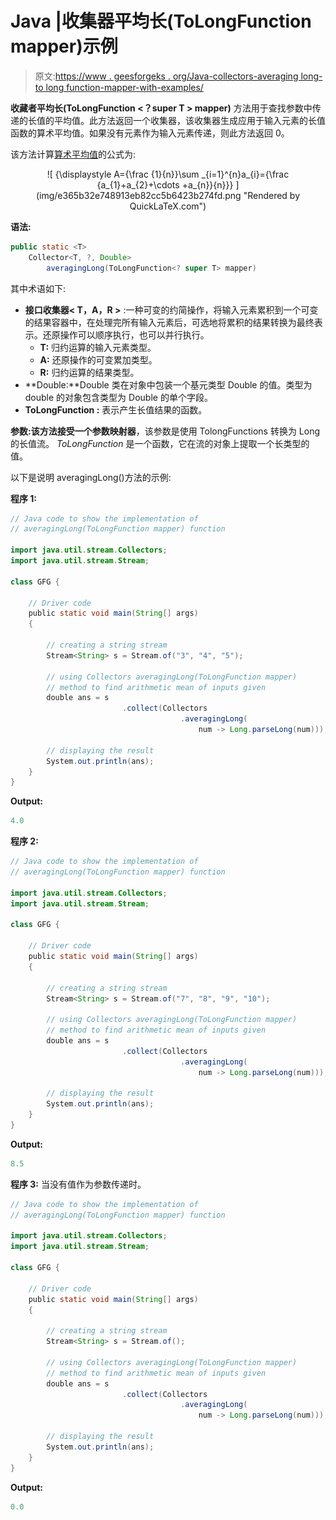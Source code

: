 # Java |收集器平均长(ToLongFunction mapper)示例

> 原文:[https://www . geesforgeks . org/Java-collectors-averaging long-to long function-mapper-with-examples/](https://www.geeksforgeeks.org/java-collectors-averaginglong-tolongfunction-mapper-with-examples/)

**收藏者平均长(ToLongFunction <？super T > mapper)** 方法用于查找参数中传递的长值的平均值。此方法返回一个收集器，该收集器生成应用于输入元素的长值函数的算术平均值。如果没有元素作为输入元素传递，则此方法返回 0。

该方法计算[算术平均值](https://www.geeksforgeeks.org/progressions-ap-gp-hp-and-practice-problems/)的公式为:

<center>![  {\displaystyle A={\frac {1}{n}}\sum _{i=1}^{n}a_{i}={\frac {a_{1}+a_{2}+\cdots +a_{n}}{n}}}  ](img/e365b32e748913eb82cc5b6423b274fd.png "Rendered by QuickLaTeX.com")</center>

**语法:**

```java
public static <T> 
    Collector<T, ?, Double> 
        averagingLong(ToLongFunction<? super T> mapper)

```

其中术语如下:

*   **接口收集器< T，A，R >** :一种可变的约简操作，将输入元素累积到一个可变的结果容器中，在处理完所有输入元素后，可选地将累积的结果转换为最终表示。还原操作可以顺序执行，也可以并行执行。
    *   **T:** 归约运算的输入元素类型。
    *   **A:** 还原操作的可变累加类型。
    *   **R:** 归约运算的结果类型。
*   **Double:**Double 类在对象中包装一个基元类型 Double 的值。类型为 double 的对象包含类型为 Double 的单个字段。
*   **ToLongFunction :** 表示产生长值结果的函数。

**参数:**该方法接受一个参数**映射器**，该参数是使用 TolongFunctions 转换为 Long 的长值流。 *ToLongFunction* 是一个函数，它在流的对象上提取一个长类型的值。

以下是说明 averagingLong()方法的示例:

**程序 1:**

```java
// Java code to show the implementation of
// averagingLong(ToLongFunction mapper) function

import java.util.stream.Collectors;
import java.util.stream.Stream;

class GFG {

    // Driver code
    public static void main(String[] args)
    {

        // creating a string stream
        Stream<String> s = Stream.of("3", "4", "5");

        // using Collectors averagingLong(ToLongFunction mapper)
        // method to find arithmetic mean of inputs given
        double ans = s
                         .collect(Collectors
                                      .averagingLong(
                                          num -> Long.parseLong(num)));

        // displaying the result
        System.out.println(ans);
    }
}
```

**Output:**

```java
4.0

```

**程序 2:**

```java
// Java code to show the implementation of
// averagingLong(ToLongFunction mapper) function

import java.util.stream.Collectors;
import java.util.stream.Stream;

class GFG {

    // Driver code
    public static void main(String[] args)
    {

        // creating a string stream
        Stream<String> s = Stream.of("7", "8", "9", "10");

        // using Collectors averagingLong(ToLongFunction mapper)
        // method to find arithmetic mean of inputs given
        double ans = s
                         .collect(Collectors
                                      .averagingLong(
                                          num -> Long.parseLong(num)));

        // displaying the result
        System.out.println(ans);
    }
}
```

**Output:**

```java
8.5

```

**程序 3:** 当没有值作为参数传递时。

```java
// Java code to show the implementation of
// averagingLong(ToLongFunction mapper) function

import java.util.stream.Collectors;
import java.util.stream.Stream;

class GFG {

    // Driver code
    public static void main(String[] args)
    {

        // creating a string stream
        Stream<String> s = Stream.of();

        // using Collectors averagingLong(ToLongFunction mapper)
        // method to find arithmetic mean of inputs given
        double ans = s
                         .collect(Collectors
                                      .averagingLong(
                                          num -> Long.parseLong(num)));

        // displaying the result
        System.out.println(ans);
    }
}
```

**Output:**

```java
0.0

```